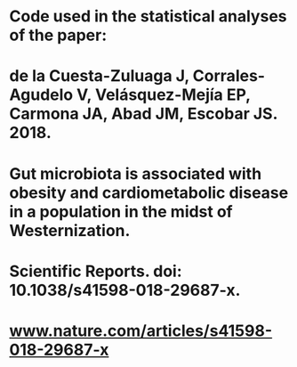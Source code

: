 # Code used in the statistical analyses of the paper:
# de la Cuesta-Zuluaga J, Corrales-Agudelo V, Velásquez-Mejía EP, Carmona JA, Abad JM, Escobar JS. 2018.
# Gut microbiota is associated with obesity and cardiometabolic disease in a population in the midst of Westernization. 
# Scientific Reports. doi: 10.1038/s41598-018-29687-x.
# www.nature.com/articles/s41598-018-29687-x

